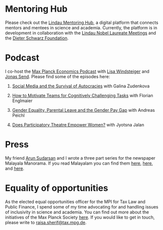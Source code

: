# Mentoring Hub

Please check out the [Lindau Mentoring Hub](https://lindau.mentoringhub.org/), a  digital  platform  that  connects  mentors  and  mentees  in  science  and academia. Currently, the platform is in development in collaboration with the [Lindau Nobel Laureate Meetings](https://www.lindau-nobel.org/) and the [Dieter Schwarz Foundation](https://www.dieter-schwarz-stiftung.de/homepage.html). 

# Podcast

I co-host the [Max Planck Economics Podcast](http://www.tax.mpg.de/en/news/podcasts.html) with [Lisa Windsteiger](https://sites.google.com/view/lisawindsteiger) and [Jonas Send](https://www.tax.mpg.de/en/public_economics/public_economics_people/jonas_send.html). Please find some of the episodes here:

1.	[Social Media and the Survival of Autocracies]( http://www.tax.mpg.de/en/news/news_details.html?tx_ttnews%5Btt_news%5D=619&cHash=08a3269d56865832ce904b296922ded4) with Galina Zudenkova

2.	[How to Motivate Teams for Cognitively Challenging Tasks]( http://www.tax.mpg.de/en/news/news_details.html?tx_ttnews%5Btt_news%5D=605&cHash=402e79ed55b9489355edb4fd93a75e52) with Florian Englmaier

3.	[Gender Equality, Parental Leave and the Gender Pay Gap](http://www.tax.mpg.de/en/news/news_details.html?tx_ttnews%5Btt_news%5D=591&cHash=939e0ff5b699ceea43f4e4950fb7b043) with Andreas Peichl 

4.	[Does Participatory Theatre Empower Women?]( http://www.tax.mpg.de/en/news/news_details.html?tx_ttnews%5Btt_news%5D=596&cHash=59d0172ed02cddf6a3b7b8846ab4fbe4) with Jyotsna Jalan


# Press 

My friend [Arun Sudarsan](https://arunsudarsan.in/) and I wrote a three part series for the newspaper Malayala Manorama. If you read Malayalam you can find them [here](https://www.manoramaonline.com/global-malayali/us/2020/10/28/fake-news-and-its-effects-in-election.html), [here](https://www.manoramaonline.com/global-malayali/us/2020/10/18/protest-and-us-election.html), and [here](https://www.manoramaonline.com/global-malayali/us/2020/10/13/us-election-october-surprise.html).

# Equality of opportunities

As the elected equal opportunities officer for the MPI for Tax Law and Public Finance, I spend some of my time advocating for and handling issues of inclusivity in science and academia. You can find out more about the initiatives of the Max Planck Society [here](https://www.mpg.de/equal_opportunities). If you would like to get in touch, please write to raisa.sherif@tax.mpg.de. 
